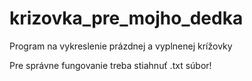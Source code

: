 # krizovka_pre_mojho_dedka
Program na vykreslenie prázdnej a vyplnenej krížovky

Pre správne fungovanie treba stiahnuť .txt súbor!
